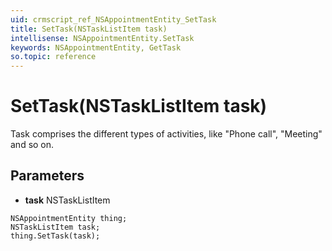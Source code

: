 ```yaml
---
uid: crmscript_ref_NSAppointmentEntity_SetTask
title: SetTask(NSTaskListItem task)
intellisense: NSAppointmentEntity.SetTask
keywords: NSAppointmentEntity, GetTask
so.topic: reference
---
```


# SetTask(NSTaskListItem task)

Task comprises the different types of activities, like "Phone call", "Meeting" and so on.

## Parameters

* **task** NSTaskListItem

```crmscript
NSAppointmentEntity thing;
NSTaskListItem task;
thing.SetTask(task);
```

